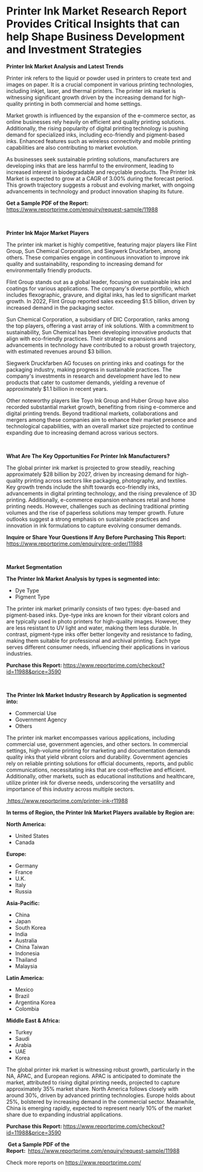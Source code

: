 <p><h1>Printer Ink Market Research Report Provides Critical Insights that can help Shape Business Development and Investment Strategies</h1></p><p><strong>Printer Ink Market Analysis and Latest Trends</strong></p>
<p><p>Printer ink refers to the liquid or powder used in printers to create text and images on paper. It is a crucial component in various printing technologies, including inkjet, laser, and thermal printers. The printer ink market is witnessing significant growth driven by the increasing demand for high-quality printing in both commercial and home settings.</p><p>Market growth is influenced by the expansion of the e-commerce sector, as online businesses rely heavily on efficient and quality printing solutions. Additionally, the rising popularity of digital printing technology is pushing demand for specialized inks, including eco-friendly and pigment-based inks. Enhanced features such as wireless connectivity and mobile printing capabilities are also contributing to market evolution.</p><p>As businesses seek sustainable printing solutions, manufacturers are developing inks that are less harmful to the environment, leading to increased interest in biodegradable and recyclable products. The Printer Ink Market is expected to grow at a CAGR of 3.00% during the forecast period. This growth trajectory suggests a robust and evolving market, with ongoing advancements in technology and product innovation shaping its future.</p></p>
<p><strong>Get a Sample PDF of the Report:&nbsp;</strong> <a href="https://www.reportprime.com/enquiry/request-sample/11988?utm_campaign=3026&utm_medium=2&utm_source=Github&utm_content=ia&utm_term=17032025&utm_id=printer-ink">https://www.reportprime.com/enquiry/request-sample/11988</a></p>
<p>&nbsp;</p>
<p><strong>Printer Ink Major Market Players</strong></p>
<p><p>The printer ink market is highly competitive, featuring major players like Flint Group, Sun Chemical Corporation, and Siegwerk Druckfarben, among others. These companies engage in continuous innovation to improve ink quality and sustainability, responding to increasing demand for environmentally friendly products.</p><p>Flint Group stands out as a global leader, focusing on sustainable inks and coatings for various applications. The company's diverse portfolio, which includes flexographic, gravure, and digital inks, has led to significant market growth. In 2022, Flint Group reported sales exceeding $1.5 billion, driven by increased demand in the packaging sector.</p><p>Sun Chemical Corporation, a subsidiary of DIC Corporation, ranks among the top players, offering a vast array of ink solutions. With a commitment to sustainability, Sun Chemical has been developing innovative products that align with eco-friendly practices. Their strategic expansions and advancements in technology have contributed to a robust growth trajectory, with estimated revenues around $3 billion.</p><p>Siegwerk Druckfarben AG focuses on printing inks and coatings for the packaging industry, making progress in sustainable practices. The company's investments in research and development have led to new products that cater to customer demands, yielding a revenue of approximately $1.1 billion in recent years.</p><p>Other noteworthy players like Toyo Ink Group and Huber Group have also recorded substantial market growth, benefiting from rising e-commerce and digital printing trends. Beyond traditional markets, collaborations and mergers among these companies aim to enhance their market presence and technological capabilities, with an overall market size projected to continue expanding due to increasing demand across various sectors.</p></p>
<p>&nbsp;</p>
<p><strong>What Are The Key Opportunities For Printer Ink Manufacturers?</strong></p>
<p><p>The global printer ink market is projected to grow steadily, reaching approximately $28 billion by 2027, driven by increasing demand for high-quality printing across sectors like packaging, photography, and textiles. Key growth trends include the shift towards eco-friendly inks, advancements in digital printing technology, and the rising prevalence of 3D printing. Additionally, e-commerce expansion enhances retail and home printing needs. However, challenges such as declining traditional printing volumes and the rise of paperless solutions may temper growth. Future outlooks suggest a strong emphasis on sustainable practices and innovation in ink formulations to capture evolving consumer demands.</p></p>
<p><strong>Inquire or Share Your Questions If Any Before Purchasing This Report:</strong> <a href="https://www.reportprime.com/enquiry/pre-order/11988?utm_campaign=3026&utm_medium=2&utm_source=Github&utm_content=ia&utm_term=17032025&utm_id=printer-ink">https://www.reportprime.com/enquiry/pre-order/11988</a></p>
<p>&nbsp;</p>
<p><strong>Market Segmentation</strong></p>
<p><strong>The Printer Ink Market Analysis by types is segmented into:</strong></p>
<p><ul><li>Dye Type</li><li>Pigment Type</li></ul></p>
<p><p>The printer ink market primarily consists of two types: dye-based and pigment-based inks. Dye-type inks are known for their vibrant colors and are typically used in photo printers for high-quality images. However, they are less resistant to UV light and water, making them less durable. In contrast, pigment-type inks offer better longevity and resistance to fading, making them suitable for professional and archival printing. Each type serves different consumer needs, influencing their applications in various industries.</p></p>
<p><strong>Purchase this Report:&nbsp;</strong><a href="https://www.reportprime.com/checkout?id=11988&price=3590&utm_campaign=3026&utm_medium=2&utm_source=Github&utm_content=ia&utm_term=17032025&utm_id=printer-ink">https://www.reportprime.com/checkout?id=11988&price=3590</a></p>
<p>&nbsp;</p>
<p><strong>The Printer Ink Market Industry Research by Application is segmented into:</strong></p>
<p><ul><li>Commercial Use</li><li>Government Agency</li><li>Others</li></ul></p>
<p><p>The printer ink market encompasses various applications, including commercial use, government agencies, and other sectors. In commercial settings, high-volume printing for marketing and documentation demands quality inks that yield vibrant colors and durability. Government agencies rely on reliable printing solutions for official documents, reports, and public communications, necessitating inks that are cost-effective and efficient. Additionally, other markets, such as educational institutions and healthcare, utilize printer ink for diverse needs, underscoring the versatility and importance of this industry across multiple sectors.</p></p>
<p><a href="https://www.reportprime.com/printer-ink-r11988?utm_campaign=3026&utm_medium=2&utm_source=Github&utm_content=ia&utm_term=17032025&utm_id=printer-ink">&nbsp;https://www.reportprime.com/printer-ink-r11988</a></p>
<p><strong>In terms of Region, the Printer Ink Market Players available by Region are:</strong></p>
<p>
    <p> <strong> North America: </strong>
        <ul>
            <li>United States</li>
            <li>Canada</li>
        </ul>
        </p> 
    <p> <strong> Europe: </strong>
        <ul>
            <li>Germany</li>
            <li>France</li>
            <li>U.K.</li>
            <li>Italy</li>
            <li>Russia</li>
        </ul>
        </p> 
    <p> <strong> Asia-Pacific: </strong>
        <ul>
            <li>China</li>
            <li>Japan</li>
            <li>South Korea</li>
            <li>India</li>
            <li>Australia</li>
            <li>China Taiwan</li>
            <li>Indonesia</li>
            <li>Thailand</li>
            <li>Malaysia</li>
        </ul>
        </p> 
    <p> <strong> Latin America: </strong>
        <ul>
            <li>Mexico</li>
            <li>Brazil</li>
            <li>Argentina Korea</li>
            <li>Colombia</li>
        </ul>
        </p> 
    <p> <strong> Middle East & Africa: </strong>
        <ul>
            <li>Turkey</li>
            <li>Saudi</li>
            <li>Arabia</li>
            <li>UAE</li>
            <li>Korea</li>
        </ul>
    </p>
    </p>
<p><p>The global printer ink market is witnessing robust growth, particularly in the NA, APAC, and European regions. APAC is anticipated to dominate the market, attributed to rising digital printing needs, projected to capture approximately 35% market share. North America follows closely with around 30%, driven by advanced printing technologies. Europe holds about 25%, bolstered by increasing demand in the commercial sector. Meanwhile, China is emerging rapidly, expected to represent nearly 10% of the market share due to expanding industrial applications.</p></p>
<p><strong>Purchase this Report: </strong><a href="https://www.reportprime.com/checkout?id=11988&price=3590&utm_campaign=3026&utm_medium=2&utm_source=Github&utm_content=ia&utm_term=17032025&utm_id=printer-ink">https://www.reportprime.com/checkout?id=11988&price=3590</a></p>
<p>&nbsp;<strong>Get a Sample PDF of the Report:&nbsp;&nbsp;</strong><a href="https://www.reportprime.com/enquiry/request-sample/11988?utm_campaign=3026&utm_medium=2&utm_source=Github&utm_content=ia&utm_term=17032025&utm_id=printer-ink">https://www.reportprime.com/enquiry/request-sample/11988</a></p>
<p><strong></strong></p>
<p>Check more reports on <a href="https://www.reportprime.com/?utm_campaign=3026&utm_medium=2&utm_source=Github&utm_content=ia&utm_term=17032025&utm_id=printer-ink">https://www.reportprime.com/</a></p>